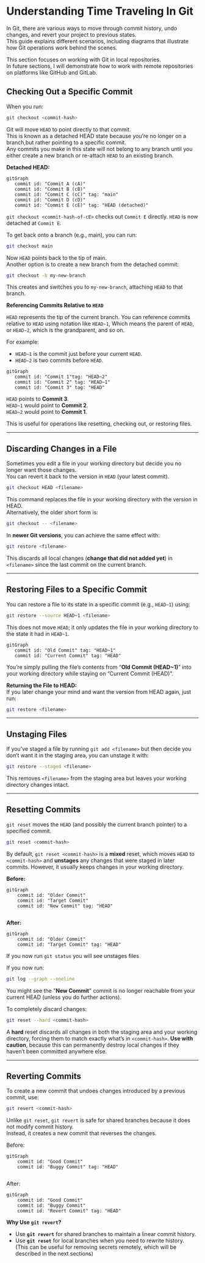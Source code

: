 # Understanding Time Traveling In Git

In Git, there are various ways to move through commit history, undo changes, and revert your project to previous states.<br/>
This guide explains different scenarios, including diagrams that illustrate how Git operations work behind the scenes.

This section focuses on working with Git in local repositories.<br />
In future sections, I will demonstrate how to work with remote repositories on platforms like GitHub and GitLab.

## Checking Out a Specific Commit

When you run:

```bash
git checkout <commit-hash>
```

Git will move `HEAD` to point directly to that commit.<br/>
This is known as a detached HEAD state because you’re no longer on a branch,but rather pointing to a specific commit. <br/>
Any commits you make in this state will not belong to any branch until you either create a new branch or re-attach `HEAD` to an existing branch.


**Detached HEAD:**

```mermaid
gitGraph
   commit id: "Commit A (cA)"
   commit id: "Commit B (cB)"
   commit id: "Commit C (cC)" tag: "main"
   commit id: "Commit D (cD)"
   commit id: "Commit E (cE)" tag: "HEAD (detached)"
```

`git checkout <commit-hash-of-cE>` checks out `Commit E` directly.
`HEAD` is now detached at `Commit E`.

To get back onto a branch (e.g., main), you can run:<br />

```bash
git checkout main
```

Now `HEAD` points back to the tip of main.<br />
Another option is to create a new branch from the detached commit:

```bash
git checkout -b my-new-branch
```

This creates and switches you to `my-new-branch`, attaching `HEAD` to that branch.


**Referencing Commits Relative to `HEAD`**

`HEAD` represents the tip of the current branch.
You can reference commits relative to `HEAD` using notation like `HEAD~1`,
Which means the parent of `HEAD`, or `HEAD~2`, which is the grandparent, and so on.

For example:

- `HEAD~1` is the commit just before your current `HEAD`.
- `HEAD~2` is two commits before `HEAD`.

```mermaid
gitGraph
   commit id: "Commit 1"tag: "HEAD~2"
   commit id: "Commit 2" tag: "HEAD~1"
   commit id: "Commit 3" tag: "HEAD"
```

`HEAD` points to **Commit 3**.<br />
`HEAD~1` would point to **Commit 2**.<br />
`HEAD~2` would point to **Commit 1**.

This is useful for operations like resetting, checking out, or restoring files.

---

## Discarding Changes in a File

Sometimes you edit a file in your working directory but decide you no longer want those changes.<br />
You can revert it back to the version in `HEAD` (your latest commit).

```bash
git checkout HEAD <filename>
```

This command replaces the file in your working directory with the version in HEAD.<br />
Alternatively, the older short form is:

```bash
git checkout -- <filename>
```

In **newer Git versions**, you can achieve the same effect with:

```bash
git restore <filename>
```

This discards all local changes (**change that did not added yet**) in `<filename>` since the last commit on the current branch.

---

## Restoring Files to a Specific Commit

You can restore a file to its state in a specific commit (e.g., `HEAD~1`) using:

```bash
git restore --source HEAD~1 <filename>
```

This does not move `HEAD`; it only updates the file in your working directory to the state it had in `HEAD~1`.

```mermaid
gitGraph
   commit id: "Old Commit" tag: "HEAD~1"
   commit id: "Current Commit" tag: "HEAD"

```

You’re simply pulling the file’s contents from “**Old Commit (HEAD~1)**” into your working directory while staying on “Current Commit (HEAD)”.

**Returning the File to HEAD:** <br />
If you later change your mind and want the version from HEAD again, just run:

```bash
git restore <filename>
```

---

## Unstaging Files

If you’ve staged a file by running `git add <filename>` but then decide you don’t want it in the staging area,
you can unstage it with:

```bash
git restore --staged <filename>
```

This removes `<filename>` from the staging area but leaves your working directory changes intact.

---

## Resetting Commits

`git reset` moves the `HEAD` (and possibly the current branch pointer) to a specified commit.

```bash
git reset <commit-hash>
```

By default, `git reset <commit-hash>` is a **mixed** reset, which moves `HEAD` to `<commit-hash>` and **unstages** any changes that were staged in later commits. However, it usually keeps changes in your working directory.

**Before:**

```mermaid
gitGraph
    commit id: "Older Commit"
    commit id: "Target Commit"
    commit id: "New Commit" tag: "HEAD"
    
```

**After:**

```mermaid
gitGraph
    commit id: "Older Commit"
    commit id: "Target Commit" tag: "HEAD"

```
If you now run `git status`
you will see unstages files

If you now run:

```bash
git log --graph --oneline
```

You might see the "**New Commit**" commit is no longer reachable from your current HEAD (unless you do further actions).

To completely discard changes:

```bash
git reset --hard <commit-hash>
```

A **hard** reset discards all changes in both the staging area and your working directory, forcing them to match exactly what’s in `<commit-hash>`.
**Use with caution**, because this can permanently destroy local changes if they haven’t been committed anywhere else.

---

## Reverting Commits

To create a new commit that undoes changes introduced by a previous commit, use:

```bash
git revert <commit-hash>
```

Unlike `git reset`, `git revert` is safe for shared branches because it does not modify commit history.<br />
Instead, it creates a new commit that reverses the changes.

Before:

```mermaid
gitGraph
    commit id: "Good Commit"
    commit id: "Buggy Commit" tag: "HEAD"
    
```

After:

```mermaid
gitGraph
    commit id: "Good Commit"
    commit id: "Buggy Commit"
    commit id: "Revert Commit" tag: "HEAD"

```

**Why Use `git revert`?**

- Use **`git revert`** for shared branches to maintain a linear commit history.
- Use **`git reset`** for local branches when you need to rewrite history. <br/> (This can be useful for removing secrets remotely, which will be described in the next sections)
